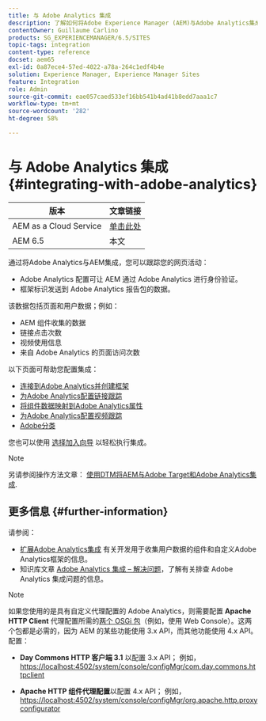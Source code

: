 ```yaml
---
title: 与 Adobe Analytics 集成
description: 了解如何将Adobe Experience Manager (AEM)与Adobe Analytics集成。
contentOwner: Guillaume Carlino
products: SG_EXPERIENCEMANAGER/6.5/SITES
topic-tags: integration
content-type: reference
docset: aem65
exl-id: 0a87ece4-57ed-4022-a78a-264c1edf4b4e
solution: Experience Manager, Experience Manager Sites
feature: Integration
role: Admin
source-git-commit: eae057caed533ef16bb541b4ad41b8edd7aaa1c7
workflow-type: tm+mt
source-wordcount: '282'
ht-degree: 58%

---
```


# 与 Adobe Analytics 集成{#integrating-with-adobe-analytics}

| 版本 | 文章链接 |
| -------- | ---------------------------- |
| AEM as a Cloud Service | [单击此处](https://experienceleague.adobe.com/docs/experience-manager-cloud-service/content/sites/integrations/integrating-adobe-analytics.html) |
| AEM 6.5 | 本文 |


通过将Adobe Analytics与AEM集成，您可以跟踪您的网页活动：

* Adobe Analytics 配置可让 AEM 通过 Adobe Analytics 进行身份验证。
* 框架标识发送到 Adobe Analytics 报告包的数据。

该数据包括页面和用户数据；例如：

* AEM 组件收集的数据
* 链接点击次数
* 视频使用信息
* 来自 Adobe Analytics 的页面访问次数

以下页面可帮助您配置集成：

* [连接到Adobe Analytics并创建框架](/help/sites-administering/adobeanalytics-connect.md)
* [为Adobe Analytics配置链接跟踪](/help/sites-administering/adobeanalytics-link.md)
* [将组件数据映射到Adobe Analytics属性](/help/sites-administering/adobeanalytics-mapping.md)
* [为Adobe Analytics配置视频跟踪](/help/sites-administering/adobeanalytics-video.md)
* [Adobe分类](/help/sites-administering/adobeanalytics-classifications.md)

您也可以使用 [选择加入向导](/help/sites-administering/opt-in.md) 以轻松执行集成。

>[!NOTE]
>
>另请参阅操作方法文章： [使用DTM将AEM与Adobe Target和Adobe Analytics集成](https://helpx.adobe.com/experience-manager/using/integrate-digital-marketing-solutions.html).

## 更多信息 {#further-information}

请参阅：

* [扩展Adobe Analytics集成](/help/sites-developing/extending-analytics.md) 有关开发用于收集用户数据的组件和自定义Adobe Analytics框架的信息。
* 知识库文章 [Adobe Analytics 集成 – 解决问题](https://helpx.adobe.com/cn/experience-manager/kb/sitecatalystintegrationtroubleshooting.html)，了解有关排查 Adobe Analytics 集成问题的信息。

>[!NOTE]
>
>如果您使用的是具有自定义代理配置的 Adobe Analytics，则需要配置 **Apache HTTP Client** 代理配置所需的[两个 OSGi 包](/help/sites-deploying/configuring-osgi.md)（例如，使用 Web Console）。这两个包都是必需的，因为 AEM 的某些功能使用 3.x API，而其他功能使用 4.x API。配置：
>
>* **Day Commons HTTP 客户端 3.1** 以配置 3.x API；
>  例如，[https://localhost:4502/system/console/configMgr/com.day.commons.httpclient](https://localhost:4502/system/console/configMgr/com.day.commons.httpclient)
>
>* **Apache HTTP 组件代理配置**以配置 4.x API；
>  例如，[https://localhost:4502/system/console/configMgr/org.apache.http.proxyconfigurator](https://localhost:4502/system/console/configMgr/org.apache.http.proxyconfigurator)
>
